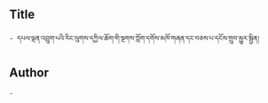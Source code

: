 ## Title
	- དཔལ་ལྡན་འབྲུག་པའི་རིང་ལུགས་དཀྱིལ་ཆོག་གི་སྔགས་ཀློག་དགོས་མཁོ་གཞན་དང་བཅས་པ་དངོས་གྲུབ་མྱུར་སྦྱིན།

## Author
	- 

